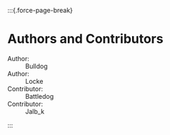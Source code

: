 :::{.force-page-break}

# Authors and Contributors

 <dl>
    <dt class="author">Author:</dt><dd>Bulldog</dd>
    <dt class="author">Author:</dt><dd>Locke</dd>
    <dt class="contributor">Contributor:</dt><dd>Battledog</dd>
    <dt class="contributor">Contributor:</dt><dd>Jalb_k</dd>
</dl>

:::
